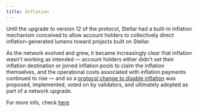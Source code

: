 ```yaml
---
title: Inflation
---
```


Until the upgrade to version 12 of the protocol, Stellar had a built-in inflation mechanism conceived to allow account holders to collectively direct inflation-generated lumens toward projects built on Stellar.  

As the network evolved and grew, it became increasingly clear that inflation wasn't working as intended — account holders either didn't set their inflation destination or joined inflation pools to claim the inflation themselves, and the operational costs associated with inflation payments continued to rise — and so a [protocol change to disable inflation](
https://github.com/stellar/stellar-protocol/blob/master/core/cap-0026.md) was proposed, implemented, voted on by validators, and ultimately adopted as part of a network upgrade.  

For more info, check [here](https://www.stellar.org/blog/our-proposal-to-disable-inflation)

